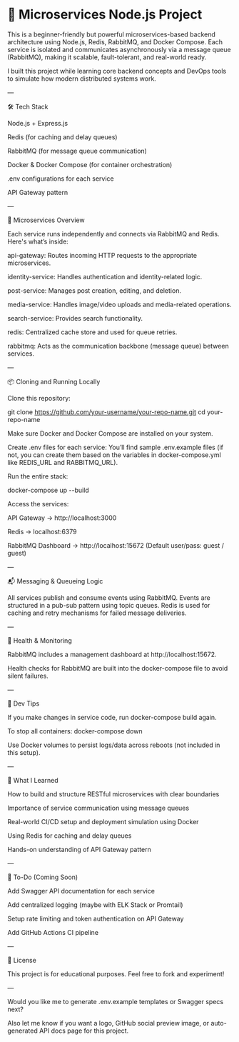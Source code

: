 <h1>🚀 Microservices Node.js Project</h1>
This is a beginner-friendly but powerful microservices-based backend architecture using Node.js, Redis, RabbitMQ, and Docker Compose. Each service is isolated and communicates asynchronously via a message queue (RabbitMQ), making it scalable, fault-tolerant, and real-world ready.

I built this project while learning core backend concepts and DevOps tools to simulate how modern distributed systems work.

—

🛠️ Tech Stack

Node.js + Express.js

Redis (for caching and delay queues)

RabbitMQ (for message queue communication)

Docker & Docker Compose (for container orchestration)

.env configurations for each service

API Gateway pattern

—

📁 Microservices Overview

Each service runs independently and connects via RabbitMQ and Redis. Here's what’s inside:

api-gateway: Routes incoming HTTP requests to the appropriate microservices.

identity-service: Handles authentication and identity-related logic.

post-service: Manages post creation, editing, and deletion.

media-service: Handles image/video uploads and media-related operations.

search-service: Provides search functionality.

redis: Centralized cache store and used for queue retries.

rabbitmq: Acts as the communication backbone (message queue) between services.

—

📦 Cloning and Running Locally

Clone this repository:

git clone https://github.com/your-username/your-repo-name.git
cd your-repo-name

Make sure Docker and Docker Compose are installed on your system.

Create .env files for each service:
You’ll find sample .env.example files (if not, you can create them based on the variables in docker-compose.yml like REDIS_URL and RABBITMQ_URL).

Run the entire stack:

docker-compose up --build

Access the services:

API Gateway → http://localhost:3000

Redis → localhost:6379

RabbitMQ Dashboard → http://localhost:15672 (Default user/pass: guest / guest)

—

📬 Messaging & Queueing Logic

All services publish and consume events using RabbitMQ. Events are structured in a pub-sub pattern using topic queues. Redis is used for caching and retry mechanisms for failed message deliveries.

—

🧪 Health & Monitoring

RabbitMQ includes a management dashboard at http://localhost:15672.

Health checks for RabbitMQ are built into the docker-compose file to avoid silent failures.

—

🧰 Dev Tips

If you make changes in service code, run docker-compose build again.

To stop all containers: docker-compose down

Use Docker volumes to persist logs/data across reboots (not included in this setup).

—

📘 What I Learned

How to build and structure RESTful microservices with clear boundaries

Importance of service communication using message queues

Real-world CI/CD setup and deployment simulation using Docker

Using Redis for caching and delay queues

Hands-on understanding of API Gateway pattern

—

📌 To-Do (Coming Soon)

Add Swagger API documentation for each service

Add centralized logging (maybe with ELK Stack or Promtail)

Setup rate limiting and token authentication on API Gateway

Add GitHub Actions CI pipeline

—

📖 License

This project is for educational purposes. Feel free to fork and experiment!

—

Would you like me to generate .env.example templates or Swagger specs next?

Also let me know if you want a logo, GitHub social preview image, or auto-generated API docs page for this project.
